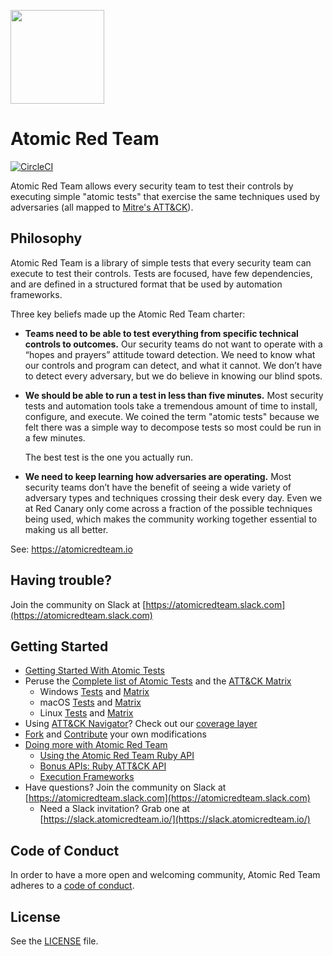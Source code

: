 <p><img src="https://redcanary.com/wp-content/uploads/Atomic-Red-Team-Logo.png" width="150px" /></p>

# Atomic Red Team
[![CircleCI](https://circleci.com/gh/redcanaryco/atomic-red-team.svg?style=svg)](https://circleci.com/gh/redcanaryco/atomic-red-team)

Atomic Red Team allows every security team to test their controls by executing simple
"atomic tests" that exercise the same techniques used by adversaries (all mapped to
[Mitre's ATT&CK](https://attack.mitre.org/wiki/Main_Page)).

## Philosophy

Atomic Red Team is a library of simple tests that every security team can execute to test their controls. Tests are
focused, have few dependencies, and are defined in a structured format that be used by automation frameworks.

Three key beliefs made up the Atomic Red Team charter:
- **Teams need to be able to test everything from specific technical controls to outcomes.**
  Our security teams do not want to operate with a “hopes and prayers” attitude toward detection. We need to know
  what our controls and program can detect, and what it cannot. We don’t have to detect every adversary, but we
  do believe in knowing our blind spots.

- **We should be able to run a test in less than five minutes.**
  Most security tests and automation tools take a tremendous amount of time to install, configure, and execute.
  We coined the term "atomic tests" because we felt there was a simple way to decompose tests so most could be
  run in a few minutes.

  The best test is the one you actually run.

- **We need to keep learning how adversaries are operating.**
  Most security teams don’t have the benefit of seeing a wide variety of adversary types and techniques crossing
  their desk every day. Even we at Red Canary only come across a fraction of the possible techniques being used,
  which makes the community working together essential to making us all better.

See: https://atomicredteam.io

## Having trouble?

Join the community on Slack at [https://atomicredteam.slack.com](https://atomicredteam.slack.com)

## Getting Started

* [Getting Started With Atomic Tests](https://atomicredteam.io/testing)
* Peruse the [Complete list of Atomic Tests](atomics/index.md) and the [ATT&CK Matrix](atomics/matrix.md)
  - Windows [Tests](atomics/windows-index.md) and [Matrix](atomics/windows-matrix.md)
  - macOS [Tests](atomics/macos-index.md) and [Matrix](atomics/macos-matrix.md)
  - Linux [Tests](atomics/linux-index.md) and [Matrix](atomics/linux-matrix.md)
* Using [ATT&CK Navigator](https://github.com/mitre-attack/attack-navigator)? Check out our [coverage layer](atomics/art_navigator_layer.json)
* [Fork](https://github.com/redcanaryco/atomic-red-team/fork) and [Contribute](https://atomicredteam.io/contributing) your own modifications
* [Doing more with Atomic Red Team](#doing-more-with-atomic-red-team)
    * [Using the Atomic Red Team Ruby API](#using-the-atomic-red-team-ruby-api)
    * [Bonus APIs: Ruby ATT&CK API](#bonus-apis-ruby-attck-api)
    * [Execution Frameworks](https://github.com/redcanaryco/atomic-red-team/blob/master/execution-frameworks)
* Have questions? Join the community on Slack at [https://atomicredteam.slack.com](https://atomicredteam.slack.com)
    * Need a Slack invitation? Grab one at [https://slack.atomicredteam.io/](https://slack.atomicredteam.io/)

## Code of Conduct

In order to have a more open and welcoming community, Atomic Red Team adheres to a
[code of conduct](CODE_OF_CONDUCT.md).

## License

See the [LICENSE](https://github.com/redcanaryco/atomic-red-team/blob/master/LICENSE.txt) file.
